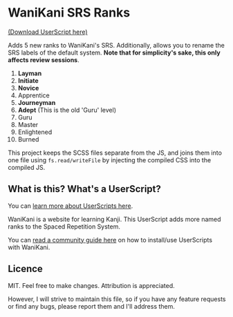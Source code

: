 # WaniKani SRS Ranks

[(Download UserScript here)](hhttps://greasyfork.org/en/scripts/39258-wanikani-srs-ranks)

Adds 5 new ranks to WaniKani's SRS. Additionally, allows you to rename the SRS labels of the default system. **Note that for simplicity's sake, this only affects review sessions**.

1. **Layman**
2. **Initiate**
3. **Novice**
4. Apprentice
5. **Journeyman**
6. **Adept** (This is the old 'Guru' level)
7. Guru
8. Master
9. Enlightened
10. Burned

This project keeps the SCSS files separate from the JS, and joins them into one file using `fs.read/writeFile` by injecting the compiled CSS into the compiled JS.

## What is this? What's a UserScript?

You can [learn more about UserScripts here](https://medium.freecodecamp.org/applying-javascript-user-scripts-2e505643644d).

WaniKani is a website for learning Kanji. This UserScript adds more named ranks to the Spaced Repetition System.

You can [read a community guide here](https://community.wanikani.com/t/visual-guide-on-how-to-install-a-userscript/12136) on how to install/use UserScripts with WaniKani.

## Licence

MIT. Feel free to make changes. Attribution is appreciated. 

However, I will strive to maintain this file, so if you have any feature requests or find any bugs, please report them and I'll address them.

